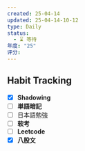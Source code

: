 ```yaml
---
created: 25-04-14
updated: 25-04-14-10-12
type: Daily
status:
  - ⌛️ 等待
年度: "25"
评分:
---
```

## Habit Tracking
- [x] **Shadowing**
- [ ] **単語暗記**
- [ ] 日本語勉強
- [ ]  **软考**
- [ ] **Leetcode**
- [x] **八股文**